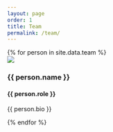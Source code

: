 ```yaml
---
layout: page
order: 1
title: Team
permalink: /team/
---
```


<div class="card-container">
{% for person in site.data.team %}
  <div class="person-card">
    <div class="person-card-image-container">
      <img src="{{ site.baseurl }}/images/{{ person.image }}" />
    </div>
    <div class="person-card-text-container">
      <h3>{{ person.name }}</h3>
      <h4>{{ person.role }}</h4>
      <p>{{ person.bio }}</p>
    </div>
  </div>
{% endfor %}
</div>

